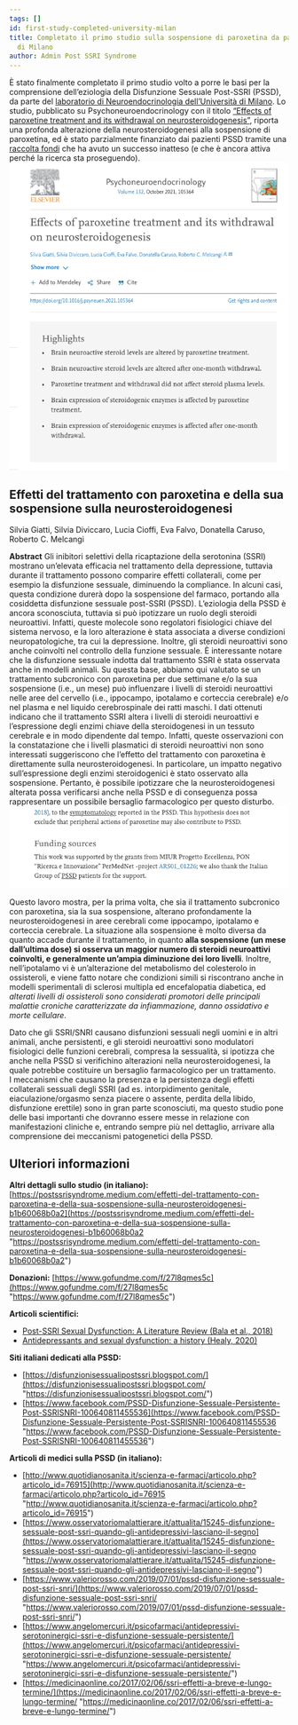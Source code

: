 ```yaml
---
tags: []
id: first-study-completed-university-milan
title: Completato il primo studio sulla sospensione di paroxetina da parte dell’Università
  di Milano
author: Admin Post SSRI Syndrome
---
```


È stato finalmente completato il primo studio volto a porre le basi per la comprensione dell’eziologia della Disfunzione Sessuale Post-SSRI (PSSD), da parte del [laboratorio di Neuroendocrinologia dell’Università di Milano](http://eng.disfeb.unimi.it/ecm/home/research/research-labs/laboratory-of-neuroendocrinology "Pagina del laboratorio."). Lo studio, pubblicato su Psychoneuroendocrinology con il titolo [“Effects of paroxetine treatment and its withdrawal on neurosteroidogenesis”](https://authors.elsevier.com/c/1dTfu15hUdTGgL), riporta una profonda alterazione della neurosteroidogenesi alla sospensione di paroxetina, ed è stato parzialmente finanziato dai pazienti PSSD tramite una [raccolta fondi](https://postssrisyndrome.org/completato-il-primo-studio-sulla-sospensione-di-paroxetina-da-parte-delluniversita-di-milano-nel-contesto-della-ricerca-sulleziologia-della-disfunzione-sessuale-post-ssri-pssd/m/f/27l8qmes5c "Vai alla raccolta fondi su GoFundMe") che ha avuto un successo inatteso (e che è ancora attiva perché la ricerca sta proseguendo).![](../img/schermata-2021-08-04-alle-18-15-07.png)

## **Effetti del trattamento con paroxetina e della sua sospensione sulla neurosteroidogenesi**

Silvia Giatti, Silvia Diviccaro, Lucia Cioffi, Eva Falvo, Donatella Caruso, Roberto C. Melcangi

**Abstract**
Gli inibitori selettivi della ricaptazione della serotonina (SSRI) mostrano un’elevata efficacia nel trattamento della depressione, tuttavia durante il trattamento possono comparire effetti collaterali, come per esempio la disfunzione sessuale, diminuendo la compliance. In alcuni casi, questa condizione durerà dopo la sospensione del farmaco, portando alla cosiddetta disfunzione sessuale post-SSRI (PSSD). L’eziologia della PSSD è ancora sconosciuta, tuttavia si può ipotizzare un ruolo degli steroidi neuroattivi. Infatti, queste molecole sono regolatori fisiologici chiave del sistema nervoso, e la loro alterazione è stata associata a diverse condizioni neuropatologiche, tra cui la depressione. Inoltre, gli steroidi neuroattivi sono anche coinvolti nel controllo della funzione sessuale. È interessante notare che la disfunzione sessuale indotta dal trattamento SSRI è stata osservata anche in modelli animali. Su questa base, abbiamo qui valutato se un trattamento subcronico con paroxetina per due settimane e/o la sua sospensione (i.e., un mese) può influenzare i livelli di steroidi neuroattivi nelle aree del cervello (i.e., ippocampo, ipotalamo e corteccia cerebrale) e/o nel plasma e nel liquido cerebrospinale dei ratti maschi. I dati ottenuti indicano che il trattamento SSRI altera i livelli di steroidi neuroattivi e l’espressione degli enzimi chiave della steroidogenesi in un tessuto cerebrale e in modo dipendente dal tempo. Infatti, queste osservazioni con la constatazione che i livelli plasmatici di steroidi neuroattivi non sono interessati suggeriscono che l’effetto del trattamento con paroxetina è direttamente sulla neurosteroidogenesi. In particolare, un impatto negativo sull’espressione degli enzimi steroidogenici è stato osservato alla sospensione. Pertanto, è possibile ipotizzare che la neurosteroidogenesi alterata possa verificarsi anche nella PSSD e di conseguenza possa rappresentare un possibile bersaglio farmacologico per questo disturbo.![](../img/schermata-2021-08-08-alle-21-22-48.png)

Questo lavoro mostra, per la prima volta, che sia il trattamento subcronico con paroxetina, sia la sua sospensione, alterano profondamente la neurosteroidogenesi in aree cerebrali come ippocampo, ipotalamo e corteccia cerebrale. La situazione alla sospensione è molto diversa da quanto accade durante il trattamento, in quanto **alla sospensione (un mese dall’ultima dose) si osserva un maggior numero di steroidi neuroattivi coinvolti, e generalmente un’ampia diminuzione dei loro livelli**. Inoltre, nell’ipotalamo vi è un’alterazione del metabolismo del colesterolo in ossisteroli, e viene fatto notare che condizioni simili si riscontrano anche in modelli sperimentali di sclerosi multipla ed encefalopatia diabetica, ed _alterati livelli di ossisteroli sono considerati promotori delle principali malattie croniche caratterizzate da infiammazione, danno ossidativo e morte cellulare_.

Dato che gli SSRI/SNRI causano disfunzioni sessuali negli uomini e in altri animali, anche persistenti, e gli steroidi neuroattivi sono modulatori fisiologici delle funzioni cerebrali, compresa la sessualità, si ipotizza che anche nella PSSD si verifichino alterazioni nella neurosteroidogenesi, la quale potrebbe costituire un bersaglio farmacologico per un trattamento.  
I meccanismi che causano la presenza e la persistenza degli effetti collaterali sessuali degli SSRI (ad es. intorpidimento genitale, eiaculazione/orgasmo senza piacere o assente, perdita della libido, disfunzione erettile) sono in gran parte sconosciuti, ma questo studio pone delle basi importanti che dovranno essere messe in relazione con manifestazioni cliniche e, entrando sempre più nel dettaglio, arrivare alla comprensione dei meccanismi patogenetici della PSSD.

## **Ulteriori informazioni**

**Altri dettagli sullo studio (in italiano):** [https://postssrisyndrome.medium.com/effetti-del-trattamento-con-paroxetina-e-della-sua-sospensione-sulla-neurosteroidogenesi-b1b60068b0a2](https://postssrisyndrome.medium.com/effetti-del-trattamento-con-paroxetina-e-della-sua-sospensione-sulla-neurosteroidogenesi-b1b60068b0a2 "https://postssrisyndrome.medium.com/effetti-del-trattamento-con-paroxetina-e-della-sua-sospensione-sulla-neurosteroidogenesi-b1b60068b0a2")

**Donazioni:** [https://www.gofundme.com/f/27l8qmes5c](https://www.gofundme.com/f/27l8qmes5c "https://www.gofundme.com/f/27l8qmes5c")

**Articoli scientifici:**

* [Post-SSRI Sexual Dysfunction: A Literature Review (Bala et al., 2018)](https://www.sciencedirect.com/science/article/pii/S2050052117300720?via%3Dihub "Apri il paper in una nuova finestra")
* [Antidepressants and sexual dysfunction: a history (Healy, 2020)](https://journals.sagepub.com/doi/10.1177/0141076819899299)

**Siti italiani dedicati alla PSSD:**

* [https://disfunzionisessualipostssri.blogspot.com/](https://disfunzionisessualipostssri.blogspot.com/ "https://disfunzionisessualipostssri.blogspot.com/")
* [https://www.facebook.com/PSSD-Disfunzione-Sessuale-Persistente-Post-SSRISNRI-100640811455536](https://www.facebook.com/PSSD-Disfunzione-Sessuale-Persistente-Post-SSRISNRI-100640811455536 "https://www.facebook.com/PSSD-Disfunzione-Sessuale-Persistente-Post-SSRISNRI-100640811455536")

**Articoli di medici sulla PSSD (in italiano):**

* [http://www.quotidianosanita.it/scienza-e-farmaci/articolo.php?articolo_id=76915](http://www.quotidianosanita.it/scienza-e-farmaci/articolo.php?articolo_id=76915 "http://www.quotidianosanita.it/scienza-e-farmaci/articolo.php?articolo_id=76915")
* [https://www.osservatoriomalattierare.it/attualita/15245-disfunzione-sessuale-post-ssri-quando-gli-antidepressivi-lasciano-il-segno](https://www.osservatoriomalattierare.it/attualita/15245-disfunzione-sessuale-post-ssri-quando-gli-antidepressivi-lasciano-il-segno "https://www.osservatoriomalattierare.it/attualita/15245-disfunzione-sessuale-post-ssri-quando-gli-antidepressivi-lasciano-il-segno")
* [https://www.valeriorosso.com/2019/07/01/pssd-disfunzione-sessuale-post-ssri-snri/](https://www.valeriorosso.com/2019/07/01/pssd-disfunzione-sessuale-post-ssri-snri/ "https://www.valeriorosso.com/2019/07/01/pssd-disfunzione-sessuale-post-ssri-snri/")
* [https://www.angelomercuri.it/psicofarmaci/antidepressivi-serotoninergici-ssri-e-disfunzione-sessuale-persistente/](https://www.angelomercuri.it/psicofarmaci/antidepressivi-serotoninergici-ssri-e-disfunzione-sessuale-persistente/ "https://www.angelomercuri.it/psicofarmaci/antidepressivi-serotoninergici-ssri-e-disfunzione-sessuale-persistente/")
* [https://medicinaonline.co/2017/02/06/ssri-effetti-a-breve-e-lungo-termine/](https://medicinaonline.co/2017/02/06/ssri-effetti-a-breve-e-lungo-termine/ "https://medicinaonline.co/2017/02/06/ssri-effetti-a-breve-e-lungo-termine/")